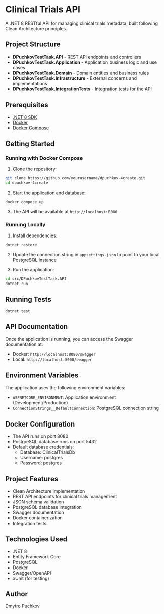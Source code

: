 # Clinical Trials API

A .NET 8 RESTful API for managing clinical trials metadata, built following Clean Architecture principles.

## Project Structure
- **DPuchkovTestTask.API** - REST API endpoints and controllers
- **DPuchkovTestTask.Application** - Application business logic and use cases
- **DPuchkovTestTask.Domain** - Domain entities and business rules
- **DPuchkovTestTask.Infrastructure** - External concerns and implementations
- **DPuchkovTestTask.IntegrationTests** - Integration tests for the API

## Prerequisites
- [.NET 8 SDK](https://dotnet.microsoft.com/download/dotnet/8.0)
- [Docker](https://www.docker.com/products/docker-desktop/)
- [Docker Compose](https://docs.docker.com/compose/install/)

## Getting Started

### Running with Docker Compose
1. Clone the repository:
```bash
git clone https://github.com/yourusername/dpuchkov-4create.git
cd dpuchkov-4create
```
2. Start the application and database:
```bash
docker compose up
```
3. The API will be available at `http://localhost:8080`.

### Running Locally

1. Install dependencies:
```bash
dotnet restore
```
2. Update the connection string in `appsettings.json` to point to your local PostgreSQL instance

3. Run the application:
```bash
cd src/DPuchkovTestTask.API
dotnet run
```

## Running Tests
```bash
dotnet test
```

## API Documentation
Once the application is running, you can access the Swagger documentation at:
- Docker: `http://localhost:8080/swagger`
- Local: `http://localhost:5000/swagger`

## Environment Variables
The application uses the following environment variables:
- `ASPNETCORE_ENVIRONMENT`: Application environment (Development/Production)
- `ConnectionStrings__DefaultConnection`: PostgreSQL connection string

## Docker Configuration
- The API runs on port 8080
- PostgreSQL database runs on port 5432
- Default database credentials:
  - Database: ClinicalTrialsDb
  - Username: postgres
  - Password: postgres

## Project Features
- Clean Architecture implementation
- REST API endpoints for clinical trials management
- JSON schema validation
- PostgreSQL database integration
- Swagger documentation
- Docker containerization
- Integration tests

## Technologies Used
- .NET 8
- Entity Framework Core
- PostgreSQL
- Docker
- Swagger/OpenAPI
- xUnit (for testing)

## Author
Dmytro Puchkov